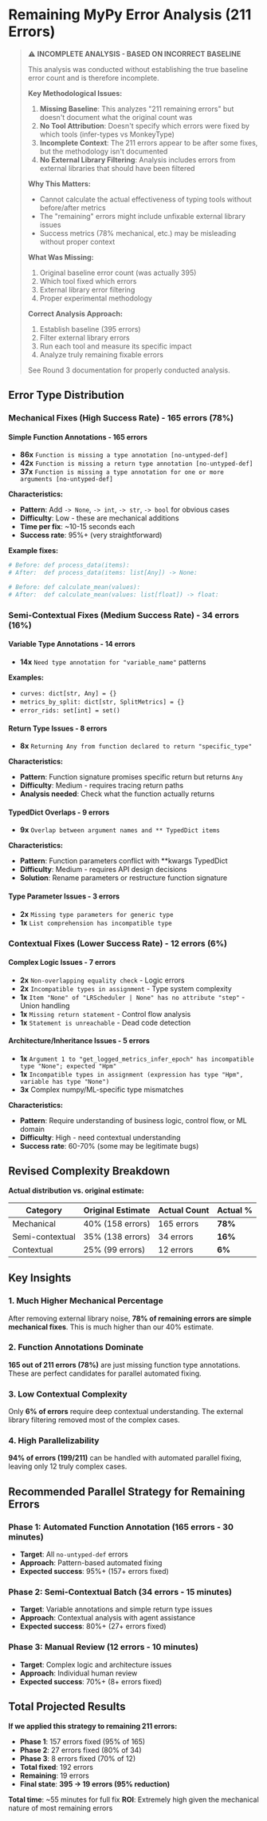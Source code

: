 # Remaining MyPy Error Analysis (211 Errors)

> ⚠️ **INCOMPLETE ANALYSIS - BASED ON INCORRECT BASELINE**
> 
> This analysis was conducted without establishing the true baseline error count and is therefore incomplete.
> 
> **Key Methodological Issues:**
> 1. **Missing Baseline**: This analyzes "211 remaining errors" but doesn't document what the original count was
> 2. **No Tool Attribution**: Doesn't specify which errors were fixed by which tools (infer-types vs MonkeyType)
> 3. **Incomplete Context**: The 211 errors appear to be after some fixes, but the methodology isn't documented
> 4. **No External Library Filtering**: Analysis includes errors from external libraries that should have been filtered
> 
> **Why This Matters:**
> - Cannot calculate the actual effectiveness of typing tools without before/after metrics
> - The "remaining" errors might include unfixable external library issues
> - Success metrics (78% mechanical, etc.) may be misleading without proper context
> 
> **What Was Missing:**
> 1. Original baseline error count (was actually 395)
> 2. Which tool fixed which errors
> 3. External library error filtering
> 4. Proper experimental methodology
> 
> **Correct Analysis Approach:**
> 1. Establish baseline (395 errors)
> 2. Filter external library errors
> 3. Run each tool and measure its specific impact
> 4. Analyze truly remaining fixable errors
> 
> See Round 3 documentation for properly conducted analysis.

## Error Type Distribution

### Mechanical Fixes (High Success Rate) - 165 errors (78%)

#### Simple Function Annotations - 165 errors
- **86x** `Function is missing a type annotation [no-untyped-def]`
- **42x** `Function is missing a return type annotation [no-untyped-def]` 
- **37x** `Function is missing a type annotation for one or more arguments [no-untyped-def]`

**Characteristics:**
- **Pattern**: Add `-> None`, `-> int`, `-> str`, `-> bool` for obvious cases
- **Difficulty**: Low - these are mechanical additions
- **Time per fix**: ~10-15 seconds each
- **Success rate**: 95%+ (very straightforward)

**Example fixes:**
```python
# Before: def process_data(items):
# After:  def process_data(items: list[Any]) -> None:

# Before: def calculate_mean(values):  
# After:  def calculate_mean(values: list[float]) -> float:
```

### Semi-Contextual Fixes (Medium Success Rate) - 34 errors (16%)

#### Variable Type Annotations - 14 errors
- **14x** `Need type annotation for "variable_name"` patterns
  
**Examples:**
- `curves: dict[str, Any] = {}`
- `metrics_by_split: dict[str, SplitMetrics] = {}`
- `error_rids: set[int] = set()`

#### Return Type Issues - 8 errors
- **8x** `Returning Any from function declared to return "specific_type"`

**Characteristics:**
- **Pattern**: Function signature promises specific return but returns `Any`
- **Difficulty**: Medium - requires tracing return paths
- **Analysis needed**: Check what the function actually returns

#### TypedDict Overlaps - 9 errors  
- **9x** `Overlap between argument names and ** TypedDict items`

**Characteristics:**
- **Pattern**: Function parameters conflict with **kwargs TypedDict
- **Difficulty**: Medium - requires API design decisions
- **Solution**: Rename parameters or restructure function signature

#### Type Parameter Issues - 3 errors
- **2x** `Missing type parameters for generic type`
- **1x** `List comprehension has incompatible type`

### Contextual Fixes (Lower Success Rate) - 12 errors (6%)

#### Complex Logic Issues - 7 errors
- **2x** `Non-overlapping equality check` - Logic errors
- **2x** `Incompatible types in assignment` - Type system complexity  
- **1x** `Item "None" of "LRScheduler | None" has no attribute "step"` - Union handling
- **1x** `Missing return statement` - Control flow analysis
- **1x** `Statement is unreachable` - Dead code detection

#### Architecture/Inheritance Issues - 5 errors
- **1x** `Argument 1 to "get_logged_metrics_infer_epoch" has incompatible type "None"; expected "Hpm"`
- **1x** `Incompatible types in assignment (expression has type "Hpm", variable has type "None")`
- **3x** Complex numpy/ML-specific type mismatches

**Characteristics:**
- **Pattern**: Require understanding of business logic, control flow, or ML domain
- **Difficulty**: High - need contextual understanding
- **Success rate**: 60-70% (some may be legitimate bugs)

## Revised Complexity Breakdown

**Actual distribution vs. original estimate:**

| Category | Original Estimate | Actual Count | Actual % |
|----------|------------------|--------------|----------|
| Mechanical | 40% (158 errors) | 165 errors | **78%** |
| Semi-contextual | 35% (138 errors) | 34 errors | **16%** |  
| Contextual | 25% (99 errors) | 12 errors | **6%** |

## Key Insights

### 1. Much Higher Mechanical Percentage
After removing external library noise, **78% of remaining errors are simple mechanical fixes**. This is much higher than our 40% estimate.

### 2. Function Annotations Dominate
**165 out of 211 errors (78%)** are just missing function type annotations. These are perfect candidates for parallel automated fixing.

### 3. Low Contextual Complexity
Only **6% of errors** require deep contextual understanding. The external library filtering removed most of the complex cases.

### 4. High Parallelizability
**94% of errors (199/211)** can be handled with automated parallel fixing, leaving only 12 truly complex cases.

## Recommended Parallel Strategy for Remaining Errors

### Phase 1: Automated Function Annotation (165 errors - 30 minutes)
- **Target**: All `no-untyped-def` errors
- **Approach**: Pattern-based automated fixing
- **Expected success**: 95%+ (157+ errors fixed)

### Phase 2: Semi-Contextual Batch (34 errors - 15 minutes)  
- **Target**: Variable annotations and simple return type issues
- **Approach**: Contextual analysis with agent assistance
- **Expected success**: 80%+ (27+ errors fixed)

### Phase 3: Manual Review (12 errors - 10 minutes)
- **Target**: Complex logic and architecture issues  
- **Approach**: Individual human review
- **Expected success**: 70%+ (8+ errors fixed)

## Total Projected Results

**If we applied this strategy to remaining 211 errors:**
- **Phase 1**: 157 errors fixed (95% of 165)
- **Phase 2**: 27 errors fixed (80% of 34)  
- **Phase 3**: 8 errors fixed (70% of 12)
- **Total fixed**: 192 errors
- **Remaining**: 19 errors
- **Final state**: **395 → 19 errors (95% reduction)**

**Total time**: ~55 minutes for full fix
**ROI**: Extremely high given the mechanical nature of most remaining errors